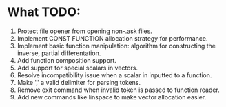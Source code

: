 # What TODO:

1. Protect file opener from opening non-.ask files.
2. Implement CONST FUNCTION allocation strategy for performance.
3. Implement basic function manipulation: algorithm for constructing the inverse, partial differentation.
4. Add function composition support.
5. Add support for special scalars in vectors.
6. Resolve incompatibility issue when a scalar in inputted to a function.
7. Make ',' a valid delimiter for parsing tokens.
8. Remove exit command when invalid token is passed to function reader.
9. Add new commands like linspace to make vector allocation easier.


